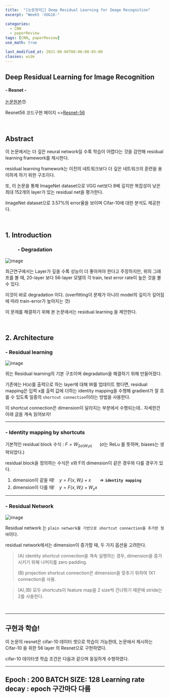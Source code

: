 ```yaml
---
title:  "[논문정리📃] Deep Residual Learning for Image Recognition"
excerpt: "Week5 -VGG16-"

categories:
  - CNN
  - paperReview
tags: [CNN, paperReview]
use_math: true

last_modified_at: 2021-08-04T08:06:00-05:00
classes: wide
---
```


## Deep Residual Learning for Image Recognition
#### - Resnet - 

[논문원본](https://arxiv.org/pdf/1512.03385.pdf)😙

Resnet56 코드구현 페이지 =>[Resnet-56](https://chaelin0722.github.io/deeplearning/cnn/code/resnet56_cifar10_code/)

<br>

## Abstract
이 논문에서는 더 깊은 neural network일 수록 학습이 어렵다는 것을 감안해 residual learning framework를 제시한다.

residual learning framework는 이전의 네트워크보다 더 깊은 네트워크의 훈련을 용이하게 하기 위한 구조이다.

또, 이 논문을 통해 ImageNet dataset으로 VGG net보다 8배 깊지만 복잡성이 낮은 최대 152개의 layer가 있는 residual net을 평가한다.

ImageNet dataset으로 3.57%의 error율을 보이며 Cifar-10에 대한 분석도 제공한다.

<br>


## 1. Introduction

### &nbsp;&nbsp;&nbsp;&nbsp;&nbsp;&nbsp;&nbsp;&nbsp;&nbsp;   - Degradation

![image](https://user-images.githubusercontent.com/53431568/128124762-2ef0fd37-6591-481b-99eb-f21ff91a5824.png)

최근연구에서는 Layer가 깊을 수록 성능이 더 좋아져야 한다고 주장하지만, 
위의 그래프를 볼 때, 20-layer 보다 56-layer 모델의 각 train, test error rate이 높은 것을 볼 수 있다.

이것이 바로 degradation 이다. (overfitting이 문제가 아니라 model의 깊이가 깊어짐에 따라 train-error가 높아지는 것)

이 문제를 해결하기 위해 본 논문에서는 residual learning 을 제안한다.

<br>

## 2. Architecture
### - Residual learning

![image](https://user-images.githubusercontent.com/53431568/128125059-2fb5d212-0d38-4599-9a88-6e3e9b364fd6.png)

위는 Residual learning의 기본 구조이며 degradation을 해결하기 위해 만들어졌다.

기존에는 H(x)를 출력으로 하는 layer에 대해 W를 업데이트 했다면, residual mapping은 입력 x를 출력 값에 더하는 identity mapping을 수행해 gradient가 잘 흐를 수 있도록 일종의 `shortcut connection`이라는 방법을 사용한다. 

이 shortcut connection은 dimension이 달라지는 부분에서 수행되는데.. 자세한건 아래 글을 계속 읽어보자!

<hr>

### - Identity mapping by shortcuts

기본적인 residual block 수식 : $F=W_{2\sigma(W_1x)}$   &nbsp;&nbsp;&nbsp;&nbsp;  ($\sigma$는 ReLu 를 뜻하며, biases는 생략되었다.)

residual block을 정의하는 수식은 x와 F의 dimension이 같은 경우와 다를 경우가 있다.

1. dimension이 같을 때!  &nbsp;&nbsp;   $y=F(x,{W_i}) + x$   &nbsp;&nbsp;&nbsp;&nbsp;&nbsp; => **`identity mapping`**
2. dimension이 다를 때!  &nbsp;&nbsp;   $y=F(x, {W_i}) + W_sx$

<hr>

### - Residual Network

![image](https://user-images.githubusercontent.com/53431568/128128152-a92d7192-9bca-4c19-a175-292cfae05fbd.png)

Residual network 는 `plain network를 기반으로 shortcut connection을 추가한 형태`이다.

residual network에서는 dimension이 증가할 때, 두 가지 옵션을 고려한다.

> (A) identity shortcut connection을 계속 실행하는 경우, dimension을 증가시키기 위해 나머지를 zero padding.
> 
> (B) projection shortcut connection은 dimension을 맞추기 위하여 1X1 connection을 사용.



> (A),(B) 모두 shortcuts이 feature map을 2 size씩 건너뛰기 때문에 stride는 2를 사용한다.


<br>
<hr>


## 구현과 학습!

이 논문의 resnet은 cifar-10 데이터 셋으로 학습이 가능한데,
논문에서 제시하는 Cifar-10 을 위한 56 layer 의  Resnet으로 구현하였다.

cifar-10 데이터셋 학습 조건은 다음과 같으며 동일하게 수행하였다.

---
Epoch : 200
BATCH SIZE: 128
Learning rate decay : epoch 구간마다 다름
---

















